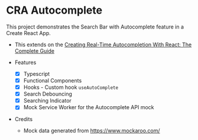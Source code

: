 # CRA Autocomplete

This project demonstrates the Search Bar with Autocomplete feature in a Create React App.

- This extends on the [Creating Real-Time Autocompletion With React: The Complete Guide](https://medium.com/swlh/creating-real-time-autocompletion-with-react-the-complete-guide-39a3bee7e38c)

- Features
    - [x] Typescript
    - [x] Functional Components
    - [x] Hooks - Custom hook `useAutoComplete`
    - [x] Search Debouncing
    - [x] Searching Indicator
    - [x] Mock Service Worker for the Autocomplete API mock 

- Credits    
    - Mock data generated from https://www.mockaroo.com/